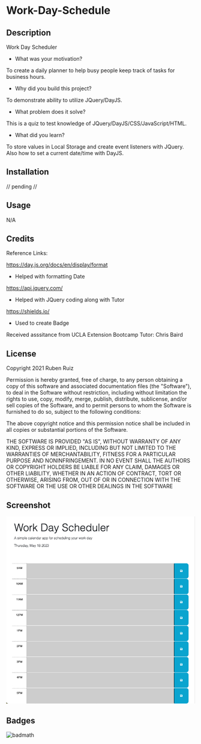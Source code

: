 # Work-Day-Schedule

## Description

Work Day Scheduler

- What was your motivation?

To create a daily planner to help busy people keep track of tasks for business hours. 

- Why did you build this project? 

To demonstrate ability to utilize JQuery/DayJS.

- What problem does it solve?

This is a quiz to test knowledge of JQuery/DayJS/CSS/JavaScript/HTML.

- What did you learn?

To store values in Local Storage and create event listeners with JQuery. Also how to set a current date/time with DayJS.

## Installation

// pending //

## Usage

N/A

## Credits

Reference Links:

https://day.js.org/docs/en/display/format
- Helped with formatting Date

https://api.jquery.com/
- Helped with JQuery coding along with Tutor

https://shields.io/
- Used to create Badge

Received asssitance from UCLA Extension Bootcamp Tutor: Chris Baird


## License

Copyright 2021 Ruben Ruiz 

Permission is hereby granted, free of charge, to any person obtaining a copy of this software and associated documentation files (the "Software"), to deal in the Software without restriction, including without limitation the rights to use, copy, modify, merge, publish, distribute, sublicense, and/or sell copies of the Software, and to permit persons to whom the Software is furnished to do so, subject to the following conditions:  
    
The above copyright notice and this permission notice shall be included in all copies or substantial portions of the Software. 
    
THE SOFTWARE IS PROVIDED "AS IS", WITHOUT WARRANTY OF ANY KIND, EXPRESS OR IMPLIED, INCLUDING BUT NOT LIMITED TO THE WARRANTIES OF MERCHANTABILITY, FITNESS FOR A PARTICULAR PURPOSE AND NONINFRINGEMENT. IN NO EVENT SHALL THE AUTHORS OR COPYRIGHT HOLDERS BE LIABLE FOR ANY CLAIM, DAMAGES OR OTHER LIABILITY, WHETHER IN AN ACTION OF CONTRACT, TORT OR OTHERWISE, ARISING FROM, OUT OF OR IN CONNECTION WITH THE SOFTWARE OR THE USE OR OTHER DEALINGS IN THE SOFTWARE

## Screenshot

![screenshot](/assets/imgs/workdayschedulescreenshot.png)

## Badges

![badmath](https://img.shields.io/badge/Work--Day-Scheduler-orange)